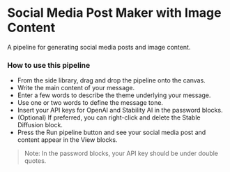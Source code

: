 # Social Media Post Maker with Image Content

A pipeline for generating social media posts and image content.

### How to use this pipeline

- From the side library, drag and drop the pipeline onto the canvas.
- Write the main content of your message.
- Enter a few words to describe the theme underlying your message.
- Use one or two words to define the message tone.
- Insert your API keys for OpenAI and Stability AI in the password blocks.
- (Optional) If preferred, you can right-click and delete the Stable Diffusion block.
- Press the Run pipeline button and see your social media post and content appear in the View blocks.

>Note: In the password blocks, your API key should be under double quotes.
